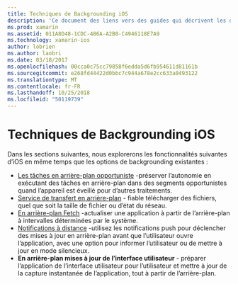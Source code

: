 ```yaml
---
title: Techniques de Backgrounding iOS
description: 'Ce document des liens vers des guides qui décrivent les différentes techniques de backgrounding dans iOS : tâches en arrière-plan, de service de transfert en arrière-plan, de récupération en arrière-plan et de notifications à distance.'
ms.prod: xamarin
ms.assetid: 011A8D48-1CDC-486A-A2B0-C4946118E7A9
ms.technology: xamarin-ios
author: lobrien
ms.author: laobri
ms.date: 03/18/2017
ms.openlocfilehash: 00cca0c75cc79858f6edda5d6fb954611d81161b
ms.sourcegitcommit: e268fd44422d0bbc7c944a678e2cc633a0493122
ms.translationtype: MT
ms.contentlocale: fr-FR
ms.lasthandoff: 10/25/2018
ms.locfileid: "50119739"
---
```

# <a name="ios-backgrounding-techniques"></a>Techniques de Backgrounding iOS

Dans les sections suivantes, nous explorerons les fonctionnalités suivantes d’iOS en même temps que les options de backgrounding existantes :

-  [Les tâches en arrière-plan opportuniste](~/ios/app-fundamentals/backgrounding/ios-backgrounding-techniques/ios-backgrounding-with-tasks.md#background_tasks_in_iOS_7) -préserver l’autonomie en exécutant des tâches en arrière-plan dans des segments opportunistes quand l’appareil est éveillé pour d’autres traitements.
-  [Service de transfert en arrière-plan](~/ios/app-fundamentals/backgrounding/ios-backgrounding-techniques/ios-backgrounding-with-tasks.md#background-transfers) - fiable télécharger des fichiers, quel que soit la taille de fichier ou d’état du réseau.
-  [En arrière-plan Fetch](~/ios/app-fundamentals/backgrounding/ios-backgrounding-techniques/updating-an-application-in-the-background.md#background_fetch) -actualiser une application à partir de l’arrière-plan à intervalles déterminées par le système.
-  [Notifications à distance](~/ios/app-fundamentals/backgrounding/ios-backgrounding-techniques/updating-an-application-in-the-background.md#remote_notifications) -utilisez les notifications push pour déclencher des mises à jour en arrière-plan avant que l’utilisateur ouvre l’application, avec une option pour informer l’utilisateur ou de mettre à jour en mode silencieux.
-  **En arrière-plan mises à jour de l’interface utilisateur** - préparer l’application de l’interface utilisateur pour l’utilisateur et mettre à jour de la capture instantanée de l’application, tout à partir de l’arrière-plan.
